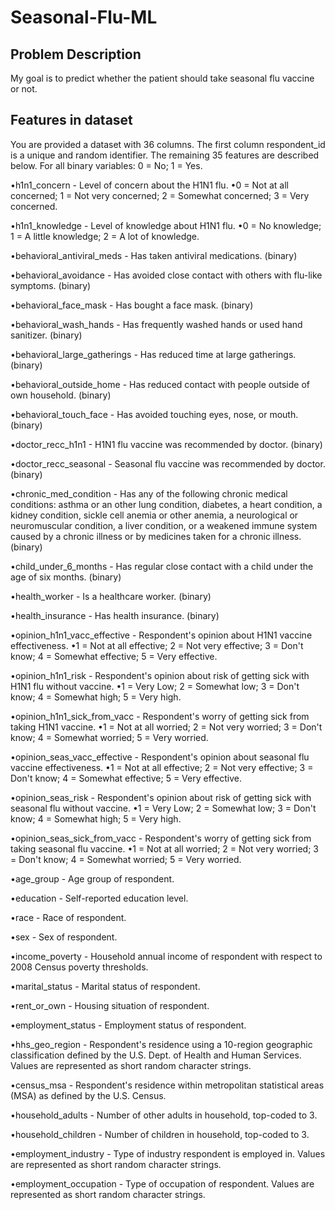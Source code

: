 # Seasonal-Flu-ML

## Problem Description

My goal is to predict whether the patient should take seasonal flu vaccine or not.

## Features in dataset

You are provided a dataset with 36 columns. The first column respondent_id is a unique and random identifier. The remaining 35 features are described below.
For all binary variables: 0 = No; 1 = Yes.

•h1n1_concern - Level of concern about the H1N1 flu.
•0 = Not at all concerned; 1 = Not very concerned; 2 = Somewhat concerned; 3 = Very concerned.

•h1n1_knowledge - Level of knowledge about H1N1 flu.
•0 = No knowledge; 1 = A little knowledge; 2 = A lot of knowledge.

•behavioral_antiviral_meds - Has taken antiviral medications. (binary)

•behavioral_avoidance - Has avoided close contact with others with flu-like symptoms. (binary)

•behavioral_face_mask - Has bought a face mask. (binary)

•behavioral_wash_hands - Has frequently washed hands or used hand sanitizer. (binary)

•behavioral_large_gatherings - Has reduced time at large gatherings. (binary)

•behavioral_outside_home - Has reduced contact with people outside of own household. (binary)

•behavioral_touch_face - Has avoided touching eyes, nose, or mouth. (binary)

•doctor_recc_h1n1 - H1N1 flu vaccine was recommended by doctor. (binary)

•doctor_recc_seasonal - Seasonal flu vaccine was recommended by doctor. (binary)

•chronic_med_condition - Has any of the following chronic medical conditions: asthma or an other lung condition, diabetes, a heart condition, a kidney condition, sickle cell anemia or other anemia, a neurological or neuromuscular condition, a liver condition, or a weakened immune system caused by a chronic illness or by medicines taken for a chronic illness. (binary)

•child_under_6_months - Has regular close contact with a child under the age of six months. (binary)

•health_worker - Is a healthcare worker. (binary)

•health_insurance - Has health insurance. (binary)

•opinion_h1n1_vacc_effective - Respondent's opinion about H1N1 vaccine effectiveness.
•1 = Not at all effective; 2 = Not very effective; 3 = Don't know; 4 = Somewhat effective; 5 = Very effective.

•opinion_h1n1_risk - Respondent's opinion about risk of getting sick with H1N1 flu without vaccine.
•1 = Very Low; 2 = Somewhat low; 3 = Don't know; 4 = Somewhat high; 5 = Very high.

•opinion_h1n1_sick_from_vacc - Respondent's worry of getting sick from taking H1N1 vaccine.
•1 = Not at all worried; 2 = Not very worried; 3 = Don't know; 4 = Somewhat worried; 5 = Very worried.

•opinion_seas_vacc_effective - Respondent's opinion about seasonal flu vaccine effectiveness.
•1 = Not at all effective; 2 = Not very effective; 3 = Don't know; 4 = Somewhat effective; 5 = Very effective.

•opinion_seas_risk - Respondent's opinion about risk of getting sick with seasonal flu without vaccine.
•1 = Very Low; 2 = Somewhat low; 3 = Don't know; 4 = Somewhat high; 5 = Very high.

•opinion_seas_sick_from_vacc - Respondent's worry of getting sick from taking seasonal flu vaccine.
•1 = Not at all worried; 2 = Not very worried; 3 = Don't know; 4 = Somewhat worried; 5 = Very worried.

•age_group - Age group of respondent.

•education - Self-reported education level.

•race - Race of respondent.

•sex - Sex of respondent.

•income_poverty - Household annual income of respondent with respect to 2008 Census poverty thresholds.

•marital_status - Marital status of respondent.

•rent_or_own - Housing situation of respondent.

•employment_status - Employment status of respondent.

•hhs_geo_region - Respondent's residence using a 10-region geographic classification defined by the U.S. Dept. of Health and Human Services. Values are represented as short random character strings.

•census_msa - Respondent's residence within metropolitan statistical areas (MSA) as defined by the U.S. Census.

•household_adults - Number of other adults in household, top-coded to 3.

•household_children - Number of children in household, top-coded to 3.

•employment_industry - Type of industry respondent is employed in. Values are represented as short random character strings.

•employment_occupation - Type of occupation of respondent. Values are represented as short random character strings.


